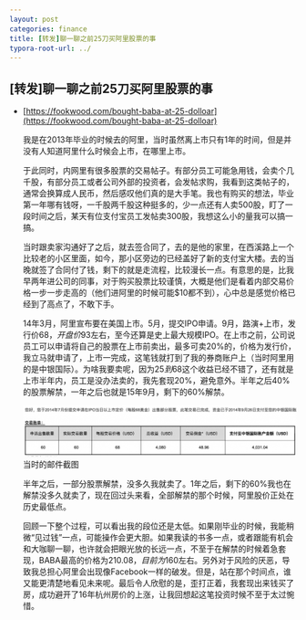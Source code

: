 ```yaml
---
layout: post
categories: finance
title: [转发]聊一聊之前25刀买阿里股票的事
typora-root-url: ../
---
```

## [转发]聊一聊之前25刀买阿里股票的事

- [https://fookwood.com/bought-baba-at-25-dolloar](https://fookwood.com/bought-baba-at-25-dolloar)

  我是在2013年毕业的时候去的阿里，当时虽然离上市只有1年的时间，但是并没有人知道阿里什么时候会上市，在哪里上市。

  于此同时，内网里有很多股票的交易帖子。有部分员工可能急用钱，会卖个几千股，有部分员工或者公司外部的投资者，会发帖求购，我看到这类帖子的，通常会换算成人民币，然后感叹他们真的是大手笔。我也有购买的想法，毕业第一年哪有钱呀，一千股两千股这种挺多的，少一点还有人卖500股，盯了一段时间之后，某天有位支付宝员工发帖卖300股，我想这么小的量我可以搞一搞。

  

  当时跟卖家沟通好了之后，就去签合同了，去的是他的家里，在西溪路上一个比较老的小区里面，如今，那小区旁边的已经盖好了新的支付宝大楼。去的当晚就签了合同付了钱，剩下的就是走流程，比较漫长一点。有意思的是，比我早两年进公司的同事，对于购买股票比较谨慎，大概是他们是看着内部交易价格一步一步走高的（他们进阿里的时候可能$10都不到），心中总是感觉价格已经到了高点了，不敢下手。

  14年3月，阿里宣布要在美国上市。5月，提交IPO申请。9月，路演+上市，发行价$68，开盘价$93左右，至今还算是史上最大规模IPO。在上市之前，公司说员工可以申请将自己的股票在上市前卖出，最多可卖20%的，价格为发行价，我立马就申请了，上市一完成，这笔钱就打到了我的券商账户上（当时阿里用的是中银国际）。为啥我要卖呢，因为$25 到$68这个收益已经不错了，还有就是上市半年内，员工是没办法卖的，我先套现20%，避免意外。半年之后40%的股票解禁，一年之后也就是15年9月，剩下的60%解禁。

  ![img](/images/ali25usdollors/ali25usdollors.png)当时的邮件截图

  半年之后，一部分股票解禁，没多久我就卖了。1年之后，剩下的60%我也在解禁没多久就卖了，现在回过头来看，全部解禁的那个时候，阿里股价正处在历史最低点。

  回顾一下整个过程，可以看出我的段位还是太低。如果刚毕业的时候，我能稍微“见过钱”一点，可能操作会更大胆。如果我读的书多一点，或者跟能有机会和大咖聊一聊，也许就会把眼光放的长远一点，不至于在解禁的时候着急套现，BABA最高的价格为$210.08，目前为$160左右。另外对于风险的厌恶，导致我总担心阿里会出现像Facebook一样的破发。但是，站在那个时间点，谁又能更清楚地看见未来呢。最后令人欣慰的是，歪打正着，我套现出来钱买了房，成功避开了16年杭州房价的上涨，让我回想起这笔投资时候不至于太过惋惜。